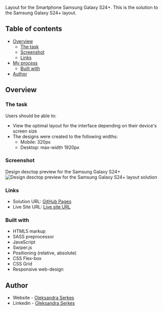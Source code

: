 Layout for the Smartphone Samsung Galaxy S24+.
This is the solution to the Samsung Galaxy S24+ layout.

## Table of contents

- [Overview](#overview)
  - [The task](#the-task)
  - [Screenshot](#screenshot)
  - [Links](#links)
- [My process](#my-process)
  - [Built with](#built-with)
- [Author](#author)

## Overview

### The task

Users should be able to:

- View the optimal layout for the interface depending on their device's screen size
- The designs were created to the following widths:
  - Mobile: 320px
  - Desktop: max-width 1920px

### Screenshot

Design desctop preview for the Samsung Galaxy S24+
![Design desctop preview for the Samsung Galaxy S24+ layout solution](./img/desctop-layout.png)

### Links

- Solution URL: [GitHub Pages](https://github.com/OlSerkes/samsung-galaxy-s24plus)
- Live Site URL: [Live site URL](https://olserkes.github.io/samsung-galaxy-s24plus/)

### Built with

- HTML5 markup
- SASS preprocessor
- JavaScript
- Swiper.js
- Positioning (relative, absolute)
- CSS Flex-box
- CSS Grid
- Responsive web-design

## Author

- Website - [Oleksandra Serkes](https://github.com/OlSerkes)
- Linkedin - [Oleksandra Serkes](https://www.linkedin.com/in/oleksandra-serkes-65580620a/)

